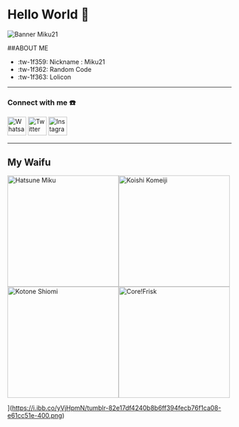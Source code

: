 # Hello World  :wave:

![Banner Miku21](https://i.ibb.co/zbhmXsn/bg.jpg)

##ABOUT ME
- :tw-1f359: Nickname : Miku21
- :tw-1f362: Random Code
- :tw-1f363: Lolicon

------------

### Connect with me ☎️
<a href='https://api.whatsapp.com/send?phone=+6283834685279'><img src= "https://seeklogo.com/images/W/whatsapp-icon-logo-BDC0A8063B-seeklogo.com.png" alt="Whatsapp" style="width:42px;height:42px;"></a> <a href='https://twitter.com/Miku2111'><img src= "https://seeklogo.com/images/T/twitter-icon-circle-blue-logo-0902F48837-seeklogo.com.png" alt="Twitter" style="width:42px;height:42px;"></a> <!-- <a href='https://twitter.com/Miku2111'><img src= "https://upload.wikimedia.org/wikipedia/commons/4/44/Facebook_Logo.pngg" alt="Facebook" style="width:42px;height:42px;"></a>  delete post 2016 --> <a href='https://instagram.com/_.miku21.'><img src= "https://upload.wikimedia.org/wikipedia/commons/thumb/9/95/Instagram_logo_2022.svg/2048px-Instagram_logo_2022.svg.png" alt="Instagram" style="width:42px;height:42px;"></a> 

------------

## My Waifu
<img src="https://i.ibb.co/7g0sQ3T/20220929-133008.jpg " alt="Hatsune Miku" style= "width:250px;height:250px"><img src="https://i.ibb.co/hfhS0cd/794cdf8bd464220d70698e3af1179178.jpg " alt="Koishi Komeiji" style= "width:250px;height:250px"><img src="https://i.ibb.co/yVjHpmN/tumblr-82e17df4240b8b6ff394fecb76f1ca08-e61cc51e-400.png " alt="Kotone Shiomi" style= "width:250px;height:250px"><img src="https://i.ibb.co/Fg0VCfh/0ap7387dh2t41.webp" alt="Core!Frisk" style= "width:250px;height:250px">





](https://i.ibb.co/yVjHpmN/tumblr-82e17df4240b8b6ff394fecb76f1ca08-e61cc51e-400.png)
<!--
**Miku21750/Miku21750** is a ✨ _special_ ✨ repository because its `README.md` (this file) appears on your GitHub profile.

Here are some ideas to get you started:

- 🔭 I’m currently working on ...
- 🌱 I’m currently learning ...
- 👯 I’m looking to collaborate on ...
- 🤔 I’m looking for help with ...
- 💬 Ask me about ...
- 📫 How to reach me: ...
- 😄 Pronouns: ...
- ⚡ Fun fact: ...
-->
